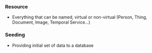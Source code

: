 ### Resource
* Everything that can be named, virtual or non-virtual (Person, Thing, Document, Image, Temporal Service...)

### Seeding
* Providing initial set of data to a database
